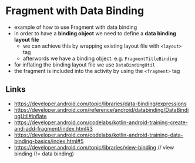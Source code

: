 # Fragment with Data Binding
* example of how to use Fragment with data binding
* in order to have a __binding object__ we need to define a __data binding layout file__
    * we can achieve this by wrapping existing layout file with `<layout>` tag
    * afterwords we have a binding object. e.g. `FragmentTitleBinding`
* for inflating the binding layout file we use `DataBindingUtil`
* the fragment is included into the activity by using the `<fragment>` tag

## Links
* https://developer.android.com/topic/libraries/data-binding/expressions
* https://developer.android.com/reference/android/databinding/DataBindingUtil#inflate
* https://developer.android.com/codelabs/kotlin-android-training-create-and-add-fragment/index.html#3
* https://developer.android.com/codelabs/kotlin-android-training-data-binding-basics/index.html#5
* https://developer.android.com/topic/libraries/view-binding    // view binding (!= data binding)